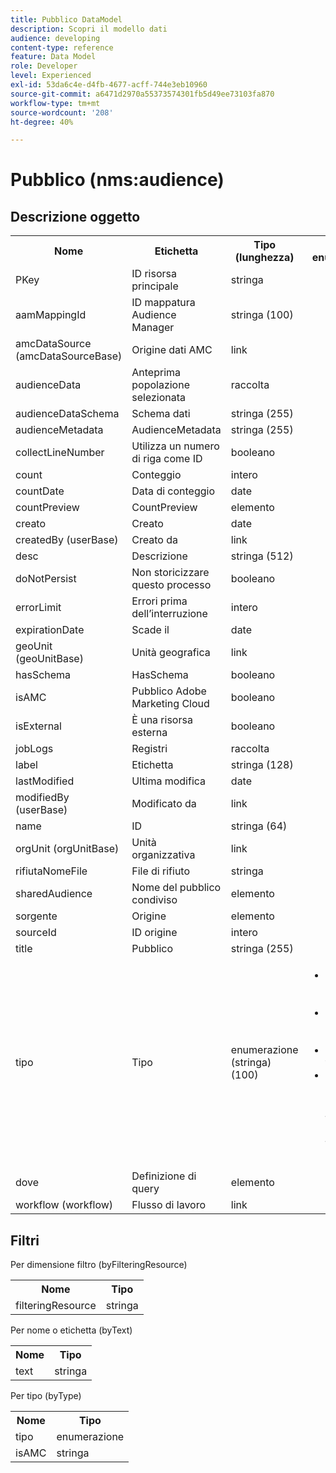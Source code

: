 ```yaml
---
title: Pubblico DataModel
description: Scopri il modello dati
audience: developing
content-type: reference
feature: Data Model
role: Developer
level: Experienced
exl-id: 53da6c4e-d4fb-4677-acff-744e3eb10960
source-git-commit: a6471d2970a55373574301fb5d49ee73103fa870
workflow-type: tm+mt
source-wordcount: '208'
ht-degree: 40%

---
```


# Pubblico (nms:audience)

## Descrizione oggetto

<table>
               <tr>
                  <th>Nome</th>
                  <th>Etichetta</th>
                  <th>Tipo (lunghezza)</th>
                  <th>Valori di enumerazione</th>
               </tr>
               <tr>
                  <td>PKey</td>
                  <td>ID risorsa principale</td>
                  <td>stringa </td>
                  <td> </td>
               </tr>
               <tr>
                  <td>aamMappingId</td>
                  <td>ID mappatura Audience Manager</td>
                  <td>stringa (100)</td>
                  <td> </td>
               </tr>
               <tr>
                  <td>amcDataSource (amcDataSourceBase)</td>
                  <td>Origine dati AMC</td>
                  <td>link </td>
                  <td> </td>
               </tr>
               <tr>
                  <td>audienceData</td>
                  <td>Anteprima popolazione selezionata</td>
                  <td>raccolta </td>
                  <td> </td>
               </tr>
               <tr>
                  <td>audienceDataSchema</td>
                  <td>Schema dati</td>
                  <td>stringa (255)</td>
                  <td> </td>
               </tr>
               <tr>
                  <td>audienceMetadata</td>
                  <td>AudienceMetadata</td>
                  <td>stringa (255)</td>
                  <td> </td>
               </tr>
               <tr>
                  <td>collectLineNumber</td>
                  <td>Utilizza un numero di riga come ID</td>
                  <td>booleano </td>
                  <td> </td>
               </tr>
               <tr>
                  <td>count</td>
                  <td>Conteggio</td>
                  <td>intero </td>
                  <td> </td>
               </tr>
               <tr>
                  <td>countDate</td>
                  <td>Data di conteggio</td>
                  <td>date </td>
                  <td> </td>
               </tr>
               <tr>
                  <td>countPreview</td>
                  <td>CountPreview</td>
                  <td>elemento </td>
                  <td> </td>
               </tr>
               <tr>
                  <td>creato</td>
                  <td>Creato</td>
                  <td>date </td>
                  <td> </td>
               </tr>
               <tr>
                  <td>createdBy (userBase)</td>
                  <td>Creato da</td>
                  <td>link </td>
                  <td> </td>
               </tr>
               <tr>
                  <td>desc</td>
                  <td>Descrizione</td>
                  <td>stringa (512)</td>
                  <td> </td>
               </tr>
               <tr>
                  <td>doNotPersist</td>
                  <td>Non storicizzare questo processo</td>
                  <td>booleano </td>
                  <td> </td>
               </tr>
               <tr>
                  <td>errorLimit</td>
                  <td>Errori prima dell’interruzione</td>
                  <td>intero </td>
                  <td> </td>
               </tr>
               <tr>
                  <td>expirationDate</td>
                  <td>Scade il</td>
                  <td>date </td>
                  <td> </td>
               </tr>
               <tr>
                  <td>geoUnit (geoUnitBase)</td>
                  <td>Unità geografica</td>
                  <td>link </td>
                  <td> </td>
               </tr>
               <tr>
                  <td>hasSchema</td>
                  <td>HasSchema</td>
                  <td>booleano </td>
                  <td> </td>
               </tr>
               <tr>
                  <td>isAMC</td>
                  <td>Pubblico Adobe Marketing Cloud</td>
                  <td>booleano </td>
                  <td> </td>
               </tr>
               <tr>
                  <td>isExternal</td>
                  <td>È una risorsa esterna</td>
                  <td>booleano </td>
                  <td> </td>
               </tr>
               <tr>
                  <td>jobLogs</td>
                  <td>Registri</td>
                  <td>raccolta </td>
                  <td> </td>
               </tr>
               <tr>
                  <td>label</td>
                  <td>Etichetta</td>
                  <td>stringa (128)</td>
                  <td> </td>
               </tr>
               <tr>
                  <td>lastModified</td>
                  <td>Ultima modifica</td>
                  <td>date </td>
                  <td> </td>
               </tr>
               <tr>
                  <td>modifiedBy (userBase)</td>
                  <td>Modificato da</td>
                  <td>link </td>
                  <td> </td>
               </tr>
               <tr>
                  <td>name</td>
                  <td>ID</td>
                  <td>stringa (64)</td>
                  <td> </td>
               </tr>
               <tr>
                  <td>orgUnit (orgUnitBase)</td>
                  <td>Unità organizzativa</td>
                  <td>link </td>
                  <td> </td>
               </tr>
               <tr>
                  <td>rifiutaNomeFile</td>
                  <td>File di rifiuto</td>
                  <td>stringa </td>
                  <td> </td>
               </tr>
               <tr>
                  <td>sharedAudience</td>
                  <td>Nome del pubblico condiviso</td>
                  <td>elemento </td>
                  <td> </td>
               </tr>
               <tr>
                  <td>sorgente</td>
                  <td>Origine</td>
                  <td>elemento </td>
                  <td> </td>
               </tr>
               <tr>
                  <td>sourceId</td>
                  <td>ID origine</td>
                  <td>intero </td>
                  <td> </td>
               </tr>
               <tr>
                  <td>title</td>
                  <td>Pubblico</td>
                  <td>stringa (255)</td>
                  <td> </td>
               </tr>
               <tr>
                  <td>tipo</td>
                  <td>Tipo</td>
                  <td>enumerazione (stringa) (100)</td>
                  <td>
                     <ul>
                        <li>Query - query - query</li>
                        <li>Elenco - elenco - elenco</li>
                        <li>File - file - file</li>
                        <li>VALORE NON VALIDO - __Valore_non valido__ - __Valore_non valido__</li>
                     </ul>
                  </td>
               </tr>
               <tr>
                  <td>dove</td>
                  <td>Definizione di query</td>
                  <td>elemento </td>
                  <td> </td>
               </tr>
               <tr>
                  <td>workflow (workflow)</td>
                  <td>Flusso di lavoro</td>
                  <td>link </td>
                  <td> </td>
               </tr>
            </table>

## Filtri

Per dimensione filtro (byFilteringResource)

<table>
    <tr>
    <th>Nome</th>
    <th>Tipo</th>
    </tr>
    <tr>
    <td>filteringResource</td>
    <td>stringa</td>
    </tr>
</table>

Per nome o etichetta (byText)

<table>
    <tr>
    <th>Nome</th>
    <th>Tipo</th>
    </tr>
    <tr>
    <td>text</td>
    <td>stringa</td>
    </tr>
</table>

Per tipo (byType)

<table>
    <tr>
    <th>Nome</th>
    <th>Tipo</th>
    </tr>
    <tr>
    <td>tipo</td>
    <td>enumerazione</td>
    </tr>
    <tr>
    <td>isAMC</td>
    <td>stringa</td>
    </tr>
</table>
